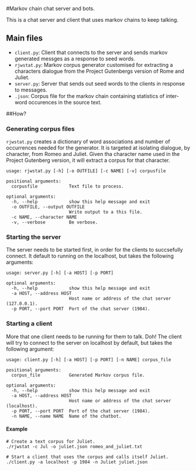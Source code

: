 #Markov chain chat server and bots.

This is a chat server and client that uses markov chains to keep talking.

## Main files

 * `client.py`: Client that connects to the server and sends markov generated
    messges as a response to seed words.
 * `rjwstat.py`: Markov corpus generator customised for extracting a characters
    dialogue from the Project Gutenbergs version of Rome and Juliet.
 * `server.py`: Server that sends out seed words to the clients in response
    to messages.
 * `.json`: Corpus file for the markov chain containing statistics of
    inter-word occurences in the source text.


##How?

### Generating corpus files

``rjwstat.py`` creates a dictionary of word associations and number of
occurrences needed for the generator. It is targeted at isolating dialogue, by
character, from Romeo and Juliet. Given tha character name used in the Project
Gutenberg version, it will extract a corpus for that character.

    usage: rjwstat.py [-h] [-o OUTFILE] [-c NAME] [-v] corpusfile

    positional arguments:
      corpusfile            Text file to process.

    optional arguments:
      -h, --help            show this help message and exit
      -o OUTFILE, --output OUTFILE
                            Write output to a this file.
      -c NAME, --character NAME
      -v, --verbose         Be verbose.

### Starting the server

The server needs to be started first, in order for the clients to succsefully
connect. It default to running on the localhost, but takes the following
arguments:

    usage: server.py [-h] [-a HOST] [-p PORT]

    optional arguments:
      -h, --help            show this help message and exit
      -a HOST, --address HOST
                            Host name or address of the chat server (127.0.0.1).
      -p PORT, --port PORT  Port of the chat server (1984).

### Starting a client

More that one client needs to be running for them to talk. Doh! The client
will try to connect to the server on localhost by default, but takes the
following argument:

    usage: client.py [-h] [-a HOST] [-p PORT] [-n NAME] corpus_file

    positional arguments:
      corpus_file           Generated Markov corpus file.

    optional arguments:
      -h, --help            show this help message and exit
      -a HOST, --address HOST
                            Host name or address of the chat server (localhost).
      -p PORT, --port PORT  Port of the chat server (1984).
      -n NAME, --name NAME  Name of the chatbot.

#### Example

    # Create a text corpus for Juliet.
    ./rjwstat -c Jul -o juliet.json romeo_and_juliet.txt

    # Start a client that uses the corpus and calls itself Juliet.
    ./client.py -a localhost -p 1984 -n Juliet juliet.json
